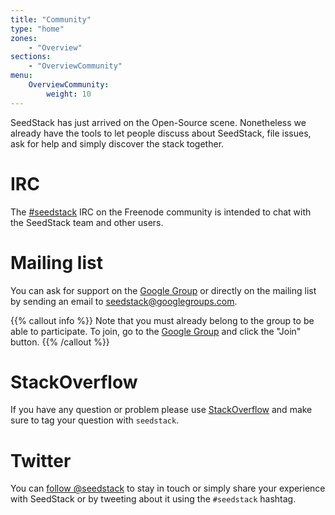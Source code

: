 ```yaml
---
title: "Community"
type: "home"
zones:
    - "Overview"
sections:
    - "OverviewCommunity"
menu:
    OverviewCommunity:
        weight: 10
---
```


SeedStack has just arrived on the Open-Source scene. Nonetheless we already 
have the tools to let people discuss about SeedStack, file issues, ask for help and simply discover the stack together.
  
# IRC

The [#seedstack](irc://chat.freenode.net/seedstack) IRC on the Freenode community is intended to chat with the SeedStack 
team and other users.

# Mailing list

You can ask for support on the [Google Group](https://groups.google.com/forum/#!forum/seedstack) or directly on the 
mailing list by sending an email to [seedstack@googlegroups.com](mailto:seedstack@googlegroups.com). 

{{% callout info %}}
Note that you must already belong to the group to be able to participate. To join, go to the [Google Group](https://groups.google.com/forum/#!forum/seedstack)
and click the "Join" button.
{{% /callout %}}
 
# StackOverflow

If you have any question or problem please use [StackOverflow](http://stackoverflow.com/) and make sure to tag your 
question with `seedstack`.

# Twitter

You can [follow @seedstack](https://twitter.com/intent/follow?screen_name=seedstack) to stay in touch or simply share 
your experience with SeedStack or by tweeting about it using the `#seedstack` hashtag.

